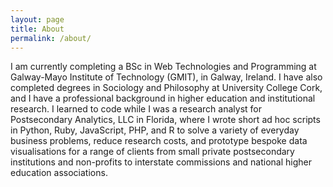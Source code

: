 ```yaml
---
layout: page
title: About
permalink: /about/
---
```


I am currently completing a BSc in Web Technologies and Programming at Galway-Mayo Institute of Technology (GMIT), in Galway, Ireland. I have also completed degrees in Sociology and Philosophy at University College Cork, and I have a professional background in higher education and institutional research. I learned to code while I was a research analyst for Postsecondary Analytics, LLC in Florida, where I wrote short ad hoc scripts in Python, Ruby, JavaScript, PHP, and R to solve a variety of everyday business problems, reduce research costs, and prototype bespoke data visualisations for a range of clients from small private postsecondary institutions and non-profits to interstate commissions and national higher education associations.
